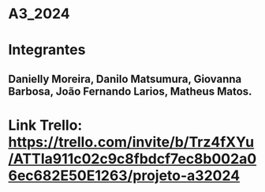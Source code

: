 # A3_2024

# Integrantes 
## Danielly Moreira, Danilo Matsumura, Giovanna Barbosa, João Fernando Larios, Matheus Matos.


# Link Trello: https://trello.com/invite/b/Trz4fXYu/ATTIa911c02c9c8fbdcf7ec8b002a06ec682E50E1263/projeto-a32024

